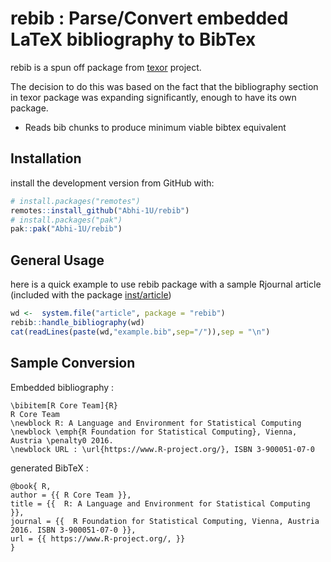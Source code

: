 
<!-- README.md is generated from README.Rmd. Please edit that file -->

# rebib : Parse/Convert embedded LaTeX bibliography to BibTex

<!-- badges: start -->
<!-- badges: end -->

rebib is a spun off package from
[texor](https://github.com/Abhi-1U/texor) project.

The decision to do this was based on the fact that the bibliography
section in texor package was expanding significantly, enough to have its
own package.

-   Reads bib chunks to produce minimum viable bibtex equivalent

## Installation

install the development version from GitHub with:

``` r
# install.packages("remotes")
remotes::install_github("Abhi-1U/rebib")
# install.packages("pak")
pak::pak("Abhi-1U/rebib")
```

## General Usage

here is a quick example to use rebib package with a sample Rjournal
article (included with the package
[inst/article](https://github.com/Abhi-1U/rebib/tree/master/inst/article))

``` r
wd <-  system.file("article", package = "rebib")
rebib::handle_bibliography(wd)
cat(readLines(paste(wd,"example.bib",sep="/")),sep = "\n")
```

## Sample Conversion

Embedded bibliography :

    \bibitem[R Core Team]{R}
    R Core Team
    \newblock R: A Language and Environment for Statistical Computing
    \newblock \emph{R Foundation for Statistical Computing}, Vienna, Austria \penalty0 2016.
    \newblock URL : \url{https://www.R-project.org/}, ISBN 3-900051-07-0

generated BibTeX :

    @book{ R,
    author = {{ R Core Team }},
    title = {{  R: A Language and Environment for Statistical Computing }},
    journal = {{  R Foundation for Statistical Computing, Vienna, Austria  2016. ISBN 3-900051-07-0 }},
    url = {{ https://www.R-project.org/, }}
    }
